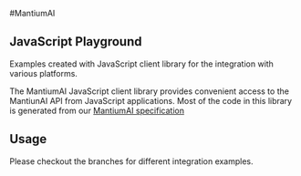 #MantiumAI
## JavaScript Playground
Examples created with JavaScript client library for the integration with various platforms.

The MantiumAI JavaScript client library provides convenient access to the MantiunAI API from JavaScript applications. Most of the code in this library is generated from our [MantiumAI specification](https://developer.mantiumai.com/reference)

## Usage
Please checkout the branches for different integration examples.
